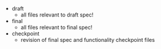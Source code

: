 * draft
  * all files relevant to draft spec!
* final
  * all files relevant to final spec!
* checkpoint
  * revision of final spec and functionality checkpoint files

